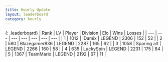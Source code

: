 ```yaml
---
title: Hourly Update
layout: leaderboard
category: hourly
---
```


{: .leaderboard}
| Rank | LV | Player | Division | Elo | Wins | Losses |
| --- | --- | --- | --- | --- | --- | --- |
| <span data-change="0">1</span> | 1012 | <span title="ID: 357425">IDamix</span> | LEGEND | <span data-change="0">2306</span> | <span data-change="0">152</span> | <span data-change="0">52</span> |
| <span data-change="0">2</span> | 580 | <span title="ID: 454722">Blazegamer836</span> | LEGEND | <span data-change="0">2287</span> | <span data-change="0">165</span> | <span data-change="0">62</span> |
| <span data-change="0">3</span> | 1058 | <span title="ID: 203132">Sparing alt</span> | LEGEND | <span data-change="0">2266</span> | <span data-change="0">160</span> | <span data-change="0">58</span> |
| <span data-change="0">4</span> | 635 | <span title="ID: 498412">LuckySpin</span> | LEGEND | <span data-change="0">2231</span> | <span data-change="0">175</span> | <span data-change="0">84</span> |
| <span data-change="0">5</span> | 1367 | <span title="ID: 164871">TeamMario</span> | LEGEND | <span data-change="0">2192</span> | <span data-change="0">67</span> | <span data-change="0">11</span> |